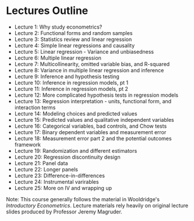 # Lectures Outline

- Lecture 1: Why study econometrics?
- Lecture 2: Functional forms and random samples
- Lecture 3: Statistics review and linear regression
- Lecture 4: Simple linear regressions and causality
- Lecture 5: Linear regression - Variance and unbiasedness
- Lecture 6: Multiple linear regression
- Lecture 7: Multicollinearity, omitted variable bias, and R-squared
- Lecture 8: Variance in multiple linear regression and inference
- Lecture 9: Inference and hypothesis testing
- Lecture 10: Inference in regression models, pt 1
- Lecture 11: Inference in regression models, pt 2
- Lecture 12: More complicated hypothesis tests in regression models
- Lecture 13: Regression interpretation - units, functional form, and interaction terms
- Lecture 14: Modeling choices and predicted values
- Lecture 15: Predicted values and qualitative independent variables
- Lecture 16: Categorical variables, bad controls, and Chow tests
- Lecture 17: Binary dependent variables and measurement error
- Lecture 18: Measurement error part 2 and the potential outcomes framework
- Lecture 19: Randomization and different estimators
- Lecture 20: Regression discontinuity design
- Lecture 21: Panel data
- Lecture 22: Longer panels
- Lecture 23: Difference-in-differences
- Lecture 24: Instrumental varirables
- Lecture 25: More on IV and wrapping up

Note: This course generally follows the material in Wooldridge's *Introductory Econometrics*. Lecture materials rely heavily on original lecture slides produced by Professor Jeremy Magruder.
